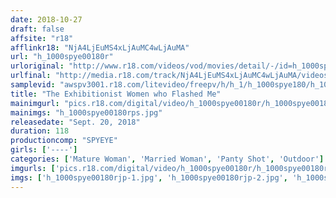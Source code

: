 ```yaml
---
date: 2018-10-27
draft: false
affsite: "r18"
afflinkr18: "NjA4LjEuMS4xLjAuMC4wLjAuMA"
url: "h_1000spye00180r"
urloriginal: "http://www.r18.com/videos/vod/movies/detail/-/id=h_1000spye00180r"
urlfinal: "http://media.r18.com/track/NjA4LjEuMS4xLjAuMC4wLjAuMA/videos/vod/movies/detail/-/id=h_1000spye00180r"
samplevid: "awspv3001.r18.com/litevideo/freepv/h/h_1/h_1000spye180/h_1000spye180_dmb_s.mp4"
title: "The Exhibitionist Women who Flashed Me"
mainimgurl: "pics.r18.com/digital/video/h_1000spye00180r/h_1000spye00180rps.jpg"
mainimgs: "h_1000spye00180rps.jpg"
releasedate: "Sept. 20, 2018"
duration: 118
productioncomp: "SPYEYE"
girls: ['----']
categories: ['Mature Woman', 'Married Woman', 'Panty Shot', 'Outdoor']
imgurls: ['pics.r18.com/digital/video/h_1000spye00180r/h_1000spye00180rjp-1.jpg', 'pics.r18.com/digital/video/h_1000spye00180r/h_1000spye00180rjp-2.jpg', 'pics.r18.com/digital/video/h_1000spye00180r/h_1000spye00180rjp-3.jpg', 'pics.r18.com/digital/video/h_1000spye00180r/h_1000spye00180rjp-4.jpg', 'pics.r18.com/digital/video/h_1000spye00180r/h_1000spye00180rjp-5.jpg', 'pics.r18.com/digital/video/h_1000spye00180r/h_1000spye00180rjp-6.jpg', 'pics.r18.com/digital/video/h_1000spye00180r/h_1000spye00180rjp-7.jpg', 'pics.r18.com/digital/video/h_1000spye00180r/h_1000spye00180rjp-8.jpg', 'pics.r18.com/digital/video/h_1000spye00180r/h_1000spye00180rjp-9.jpg', 'pics.r18.com/digital/video/h_1000spye00180r/h_1000spye00180rjp-10.jpg', 'pics.r18.com/digital/video/h_1000spye00180r/h_1000spye00180rjp-11.jpg', 'pics.r18.com/digital/video/h_1000spye00180r/h_1000spye00180rjp-12.jpg', 'pics.r18.com/digital/video/h_1000spye00180r/h_1000spye00180rjp-13.jpg', 'pics.r18.com/digital/video/h_1000spye00180r/h_1000spye00180rjp-14.jpg', 'pics.r18.com/digital/video/h_1000spye00180r/h_1000spye00180rjp-15.jpg', 'pics.r18.com/digital/video/h_1000spye00180r/h_1000spye00180rjp-16.jpg', 'pics.r18.com/digital/video/h_1000spye00180r/h_1000spye00180rjp-17.jpg', 'pics.r18.com/digital/video/h_1000spye00180r/h_1000spye00180rjp-18.jpg', 'pics.r18.com/digital/video/h_1000spye00180r/h_1000spye00180rjp-19.jpg', 'pics.r18.com/digital/video/h_1000spye00180r/h_1000spye00180rjp-20.jpg']
imgs: ['h_1000spye00180rjp-1.jpg', 'h_1000spye00180rjp-2.jpg', 'h_1000spye00180rjp-3.jpg', 'h_1000spye00180rjp-4.jpg', 'h_1000spye00180rjp-5.jpg', 'h_1000spye00180rjp-6.jpg', 'h_1000spye00180rjp-7.jpg', 'h_1000spye00180rjp-8.jpg', 'h_1000spye00180rjp-9.jpg', 'h_1000spye00180rjp-10.jpg', 'h_1000spye00180rjp-11.jpg', 'h_1000spye00180rjp-12.jpg', 'h_1000spye00180rjp-13.jpg', 'h_1000spye00180rjp-14.jpg', 'h_1000spye00180rjp-15.jpg', 'h_1000spye00180rjp-16.jpg', 'h_1000spye00180rjp-17.jpg', 'h_1000spye00180rjp-18.jpg', 'h_1000spye00180rjp-19.jpg', 'h_1000spye00180rjp-20.jpg']
---
```

